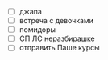 - [ ] джапа
- [ ] встреча с девочками
- [ ] помидоры
- [ ] СП ЛС неразбирашке
- [ ] отправить Паше курсы 